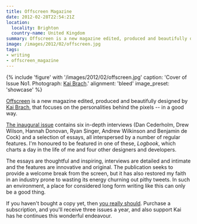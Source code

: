 ```yaml
---
title: Offscreen Magazine
date: 2012-02-28T22:54:21Z
location:
  locality: Brighton
  country-name: United Kingdom
summary: Offscreen is a new magazine edited, produced and beautifully designed by Kai Brach, focusing on the personalities behind the pixels -- in a good way.
image: /images/2012/02/offscreen.jpg
tags:
- writing
- offscreen_magazine
---
```

{% include 'figure' with '/images/2012/02/offscreen.jpg'
  caption: 'Cover of Issue No1. Photograph: [Kai Brach](https://www.flickr.com/photos/brakai295/6873407277/).'
  alignment: 'bleed'
  image_preset: 'showcase'
%}

[Offscreen][1] is a new magazine edited, produced and beautifully designed by [Kai Brach][2], that focuses on the personalities behind the pixels -- in a good way.

[The inaugural issue][3] contains six in-depth interviews (Dan Cederholm, Drew Wilson, Hannah Donovan, Ryan Singer, Andrew Wilkinson and Benjamin de Cock) and a selection of essays, all interspersed by a number of regular features. I'm honoured to be featured in one of these, <cite>Logbook</cite>, which charts a day in the life of me and four other designers and developers.

The essays are thoughtful and inspiring, interviews are detailed and intimate and the features are innovative and original. The publication seeks to provide a welcome break from the screen, but it has also restored my faith in an industry prone to wasting its energy churning out pithy tweets. In such an environment, a place for considered long form writing like this can only be a good thing.

If you haven't bought a copy yet, then [you really should][1]. Purchase a subscription, and you'll receive three issues a year, and also support Kai has he continues this wonderful endeavour.

[1]: http://www.offscreenmag.com/
[2]: http://brizk.com/
[3]: http://www.offscreenmag.com/issue1/
